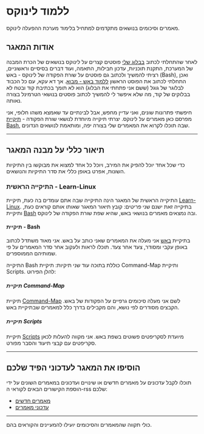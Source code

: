 # ללמוד לינוקס
מאמרים וסיכומים בנושאים מתקדמים למתחיל בלימוד מערכת ההפעלה לינוקס.

## אודות המאגר
לאחר שהתחלתי לכתוב [בבלוג שלי](https://linuxuserstip.blogspot.com) פוסטים קצרים על לינוקס בנושאים של הכרת המבנה של המערכת, התקנת תוכניות, עדכון חבילות, התאמה, ועוד דברים בסיסיים וראשוניים, רציתי להמשיך ולכתוב גם פוסטים על שורת הפקודה של לינוקס - באש (Bash), ואכן התחלתי לכתוב את הפוסט הראשון [ללמוד באש - מבוא](https://linuxuserstip.blogspot.com/2024/05/bash_28.html). אך דא עקא, עם כל הכבוד לבלוגר של גוגל (ששם אני פתחתי את הבלוג) הוא לא תומך בכתיבת קוד ובטח לא בבלוקים של קוד, מה שלא איפשר לי להמשיך לכתוב פוסטים בנושאי הטרמינל בצורה נאותה.

חיפשתי פתרונות שונים, ואני עדיין מחפש, אבל לבינתיים עד שאמצא משהו חלופי, אני מפרסם כאן מאמרים על לינוקס. יצרתי תיקייה מיוחדת לנושאי שורת הפקודה - [תיקיית Bash](https://github.com/Nachmen-Kurtz/Learn-Linux/tree/main/Bash), שבה תוכלו לקרוא את המאמרים שלי בצורה יפה, ומותאמת לנושאים הנדונים.

---

## תיאור כללי על מבנה המאגר
כדי שכל אחד יוכל להפיק את המירב, ויוכל כל אחד למצוא את מבוקשו בין התיקיות השונות, אפרט באופן כללי את סדר התיקיות והנושאים.

### התיקייה הראשית - Learn-Linux
התיקייה הראשית של המאגר הינה התיקייה שבה אתם עומדים בה כעת, תיקיית [Learn-Linux](https://github.com/Nachmen-Kurtz/Learn-Linux). בתיקייה זאת ישנם שני פריטים: קובץ תיאור המאגר שאותו אותם קוראים כעת, ותיקיית [Bash](https://github.com/Nachmen-Kurtz/Learn-Linux/tree/main/Bash) ובה נמצאים מאמרים בנושאי באש, שהיא שפת שורת הפקודה של לינוקס.

#### תיקיית - Bash
בתיקיית [באש](https://github.com/Nachmen-Kurtz/Learn-Linux/tree/main/Bash) אני מעלה את המאמרים שאני כותב על באש. אני מאוד משתדל לכתוב באופן עקבי ומסודר, צעד אחר צעד.  תוכלו לראות ולעקוב אחר סדר המאמרים על פי שמותיהם הממוספרים. 

התיקייה Bash כוללת בתוכה עוד שני תיקיות: תיקיית Command-Map ותיקיית Scripts. להלן הפירוט:

##### תיקיית Command-Map
תיקיית [Command-Map](https://github.com/Nachmen-Kurtz/Learn-Linux/tree/main/Bash/Command-Map) לשם אני מעלה סיכומים גרפיים על הפקודות של באש. הקבצים מסודרים לפי נושא, והם מקבילים בדרך כלל למאמרים שבתיקיית באש.

##### תיקיית Scripts
תיקיית [Scripts](https://github.com/Nachmen-Kurtz/Learn-Linux/tree/main/Bash/Scripts) מיועדת לסקריפטים פשוטים בשפת באש. אני מקווה להעלות לכאן סקריפטים עם קבצי תיעוד והסבר מפורט.

---

## הוסיפו את המאגר לעדכוני הפיד שלכם
תוכלו לקבל עדכונים על מאמרים חדשים או שינויים ועדכונים במאמרים השונים על ידי הוספת הקישורים הבאים לקוראי ה-rss שלכם:

- [מאמרים חדשים](https://github.com/Nachmen-Kurtz/Learn-Linux/releases.atom)
- [עדכוני מאמרים](https://github.com/Nachmen-Kurtz/Learn-Linux/commits/main.atom)

---

כולי תקווה שהמאמרים והסיכומים יועילו להמעיינים והקוראים בהם.
